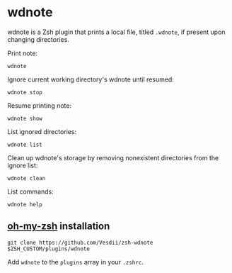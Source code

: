 # wdnote

wdnote is a Zsh plugin that prints a local file, titled `.wdnote`, if present upon changing directories.

Print note:
```
wdnote
```

Ignore current working directory's wdnote until resumed:
```
wdnote stop
```

Resume printing note:
```
wdnote show
```

List ignored directories:
```
wdnote list
```

Clean up wdnote's storage by removing nonexistent directories from the ignore list:
```
wdnote clean
```

List commands:
```
wdnote help
```

## [oh-my-zsh](https://github.com/ohmyzsh/ohmyzsh) installation

```
git clone https://github.com/Vesdii/zsh-wdnote $ZSH_CUSTOM/plugins/wdnote
```

Add `wdnote` to the `plugins` array in your `.zshrc`.
